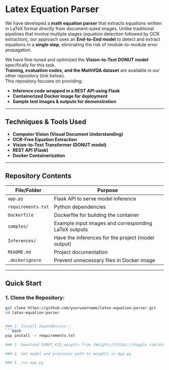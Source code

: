 # Latex Equation Parser

We have developed a **math equation parser** that extracts equations written in LaTeX format directly from document-sized images. Unlike traditional pipelines that involve multiple stages (equation detection followed by OCR extraction), our approach uses an **End-to-End model** to detect and extract equations in a **single step**, eliminating the risk of module-to-module error propagation.

We have fine-tuned and optimized the **Vision-to-Text DONUT model** specifically for this task.  
**Training, evaluation codes, and the MathVQA dataset** are available in our other repository (link below).  
This repository focuses on providing:

- **Inference code wrapped in a REST API using Flask**
- **Containerized Docker image for deployment**
- **Sample test images & outputs for demonstration**

---

## Techniques & Tools Used

- **Computer Vision (Visual Document Understanding)**
- **OCR-Free Equation Extraction**
- **Vision-to-Text Transformer (DONUT model)**
- **REST API (Flask)**
- **Docker Containerization**

---

## Repository Contents

| File/Folder        | Purpose                                                    |
|--------------------|------------------------------------------------------------|
| `app.py`           | Flask API to serve model inference                          |
| `requirements.txt` | Python dependencies                                        |
| `Dockerfile`       | Dockerfile for building the container                       |
| `samples/`         | Example input images and corresponding LaTeX outputs        |
| `Inferences/`       | Have the inferences for the project (model output)         |
| `README.md`        | Project documentation                                      |
| `.dockerignore`    | Prevent unnecessary files in Docker image                  |

---

## Quick Start

### 1. Clone the Repository:
```bash
git clone https://github.com/yourusername/latex-equation-parser.git
cd latex-equation-parser


### 2. Install dependencies :
```bash
pip install -r requirements.txt

### 3. Download DONUT_KIE_weights from [Weights](https://kaggle.com/datasets/8dd270c140da54ca2ce135472570b4f2ca44262ffc178ae47edb30bb9c05a0ee)

### 4. Set model and processor path to weights in App.py

### 5. run app.py

